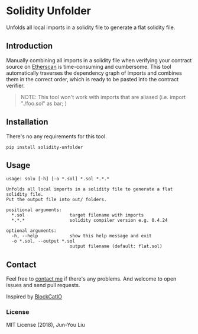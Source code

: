 # Solidity Unfolder

Unfolds all local imports in a solidity file to generate a flat solidity file.


## Introduction
Manually combining all imports in a solidity file when verifying your contract source on [Etherscan](https://etherscan.io) is time-consuming and cumbersome. This tool automatically traverses the dependency graph of imports and combines them in the correct order, which is ready to be pasted into the contract verifier.

> NOTE: This tool won't work with imports that are aliased (i.e. import "./foo.sol" as bar; )


## Installation

There's no any requirements for this tool.

```
pip install solidity-unfolder
```


## Usage

```
usage: solu [-h] [-o *.sol] *.sol *.*.*

Unfolds all local imports in a solidity file to generate a flat solidity file.
Put the output file into out/ folders.

positional arguments:
  *.sol                 target filename with imports
  *.*.*                 solidity compiler version e.g. 0.4.24

optional arguments:
  -h, --help            show this help message and exit
  -o *.sol, --output *.sol
                        output filename (default: flat.sol)
```


## 	Contact
Feel free to [contact me](mailto:junyouliu9@gmail.com) if there's any problems. And welcome to open issues and send pull requests.

Inspired by [BlockCatIO](https://github.com/BlockCatIO/solidity-flattener)

### License

MIT License (2018), Jun-You Liu
